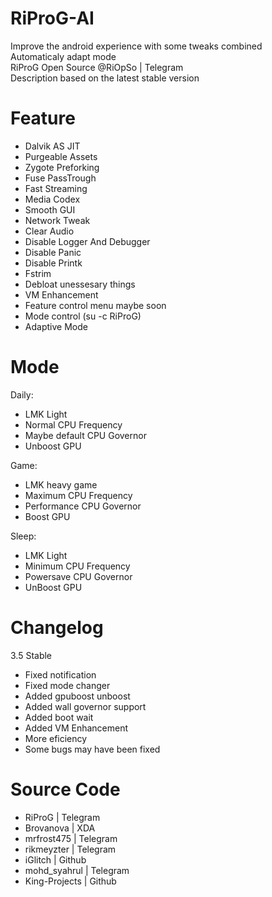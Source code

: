 # RiProG-AI

Improve the android experience with some tweaks combined <br />
Automaticaly adapt  mode <br />
RiProG Open Source @RiOpSo | Telegram  <br />
Description based on the latest stable version   <br />

# Feature
- Dalvik AS JIT
- Purgeable Assets
- Zygote Preforking
- Fuse PassTrough
- Fast Streaming
- Media Codex
- Smooth GUI
- Network Tweak
- Clear Audio
- Disable Logger And Debugger
- Disable Panic
- Disable Printk
- Fstrim
- Debloat unessesary things
- VM Enhancement
- Feature control menu maybe soon
- Mode control (su -c RiProG)
- Adaptive Mode

# Mode

Daily:
- LMK Light
- Normal CPU Frequency
- Maybe default CPU Governor
- Unboost GPU


Game:
- LMK heavy game
- Maximum CPU Frequency
- Performance CPU Governor
- Boost GPU

Sleep:
- LMK Light
- Minimum CPU Frequency
- Powersave CPU Governor
- UnBoost GPU

# Changelog

3.5 Stable
- Fixed notification
- Fixed mode changer
- Added gpuboost unboost
- Added wall governor support
- Added boot wait
- Added VM Enhancement
- More eficiency
- Some bugs may have been fixed

# Source Code

- RiProG | Telegram
- Brovanova | XDA
- mrfrost475  | Telegram
- rikmeyzter | Telegram
- iGlitch | Github
- mohd_syahrul | Telegram
- King-Projects | Github